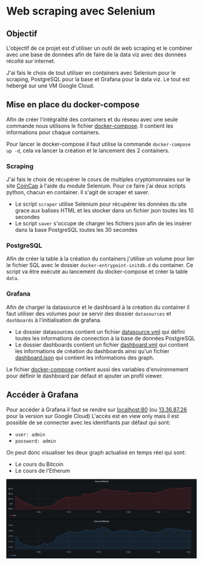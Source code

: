# Web scraping avec Selenium
 
 ## Objectif

L'objectif de ce projet est d'utiliser un outil de web scraping et le combiner avec une base de données afin de faire de la data viz avec des données récolté sur internet.

J'ai fais le choix de tout utiliser en containers avec Selenium pour le scraping, PostgreSQL pour la base et Grafana pour la data viz. Le tout est hébergé sur une VM Google Cloud.

## Mise en place du docker-compose

Afin de créer l'intégralité des containers et du réseau avec une seule commande nous utilisons le fichier [docker-compose](/docker-compose.yml). Il contient les informations pour chaque containers.

Pour lancer le docker-compose il faut utilise la commande `docker-compose up -d`,  cela va lancer la création et le lancement des 2 containers.

### Scraping

J'ai fais le choix de récupérer le cours de multiples cryptomonnaies sur le site [CoinCap](https://coincap.io/) à l'aide du module Selenium.
Pour ce faire j'ai deux scripts python, chacun en container. Il s'agit de scraper et saver.
- Le script `scraper` utilise Selenium pour récupérer les données du site grace aux balises HTML et les stocker dans un fichier json toutes les 10 secondes
- Le script `saver` s'occupe de charger les fichiers json afin de les insérer dans la base PostgreSQL toutes les 30 secondes

### PostgreSQL

Afin de créer la table à la création du containers j'utilise un volume pour lier le fichier SQL avec le dossier `docker-entrypoint-initdb.d` du container.
Ce script va être exécuté au lancement du docker-compose et créer la table `data`.

### Grafana

Afin de charger la datasource et le dashboard à la création du container il faut utiliser des volumes pour se servir des dossier `datasources` et `dashboards` à l'initialisation de grafana.

- Le dossier datasources contient un fichier [datasource.yml](/grafana/datasources/datasource.yml) qui défini toutes les informations de connection à la base de données PostgreSQL
- Le dossier dashboards contient un fichier [dashboard.yml](/grafana/dashboards/dashboard.yml) qui contient les informations de création du dashboards ainsi qu'un fichier [dashboard.json](/dashboards/dashboard.json) qui contient les informations des graph.

Le fichier [docker-compose](/docker-compose.yml) contient aussi des variables d'environnement pour définir le dashboard par défaut et ajouter un profil viewer.

## Accéder à Grafana

Pour accéder à Grafana il faut se rendre sur [localhost:80](http://127.0.0.1:80) (ou [13.36.87.26](http://http://104.199.52.73/) pour la version sur Google Cloud)
L'accès est en view only mais il est possible de se connecter avec les identifiants par défaut qui sont:

- `user: admin`
- `password: admin` 

On peut donc visualiser les deux graph actualisé en temps réel qui sont:

- Le cours du Bitcoin 
- Le cours de l'Etherum

![image](/dashboard.png)
